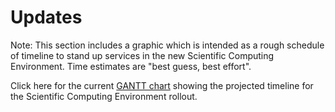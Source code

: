 # Updates

Note: This section includes a graphic which is intended as a rough schedule of timeline to stand up services in the new Scientific Computing Environment. Time estimates are "best guess, best effort".

Click here for the current <a href="GANTT.png" target="_blank">GANTT chart</a> showing the projected timeline for the Scientific Computing Environment rollout.


